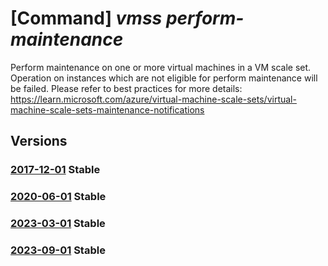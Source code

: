 # [Command] _vmss perform-maintenance_

Perform maintenance on one or more virtual machines in a VM scale set. Operation on instances which are not eligible for perform maintenance will be failed. Please refer to best practices for more details: https://learn.microsoft.com/azure/virtual-machine-scale-sets/virtual-machine-scale-sets-maintenance-notifications

## Versions

### [2017-12-01](/Resources/mgmt-plane/L3N1YnNjcmlwdGlvbnMve30vcmVzb3VyY2Vncm91cHMve30vcHJvdmlkZXJzL21pY3Jvc29mdC5jb21wdXRlL3ZpcnR1YWxtYWNoaW5lc2NhbGVzZXRzL3t9L3BlcmZvcm1tYWludGVuYW5jZQ==/2017-12-01.xml) **Stable**

<!-- mgmt-plane /subscriptions/{}/resourcegroups/{}/providers/microsoft.compute/virtualmachinescalesets/{}/performmaintenance 2017-12-01 -->

### [2020-06-01](/Resources/mgmt-plane/L3N1YnNjcmlwdGlvbnMve30vcmVzb3VyY2Vncm91cHMve30vcHJvdmlkZXJzL21pY3Jvc29mdC5jb21wdXRlL3ZpcnR1YWxtYWNoaW5lc2NhbGVzZXRzL3t9L3BlcmZvcm1tYWludGVuYW5jZQ==/2020-06-01.xml) **Stable**

<!-- mgmt-plane /subscriptions/{}/resourcegroups/{}/providers/microsoft.compute/virtualmachinescalesets/{}/performmaintenance 2020-06-01 -->

### [2023-03-01](/Resources/mgmt-plane/L3N1YnNjcmlwdGlvbnMve30vcmVzb3VyY2Vncm91cHMve30vcHJvdmlkZXJzL21pY3Jvc29mdC5jb21wdXRlL3ZpcnR1YWxtYWNoaW5lc2NhbGVzZXRzL3t9L3BlcmZvcm1tYWludGVuYW5jZQ==/2023-03-01.xml) **Stable**

<!-- mgmt-plane /subscriptions/{}/resourcegroups/{}/providers/microsoft.compute/virtualmachinescalesets/{}/performmaintenance 2023-03-01 -->

### [2023-09-01](/Resources/mgmt-plane/L3N1YnNjcmlwdGlvbnMve30vcmVzb3VyY2Vncm91cHMve30vcHJvdmlkZXJzL21pY3Jvc29mdC5jb21wdXRlL3ZpcnR1YWxtYWNoaW5lc2NhbGVzZXRzL3t9L3BlcmZvcm1tYWludGVuYW5jZQ==/2023-09-01.xml) **Stable**

<!-- mgmt-plane /subscriptions/{}/resourcegroups/{}/providers/microsoft.compute/virtualmachinescalesets/{}/performmaintenance 2023-09-01 -->
